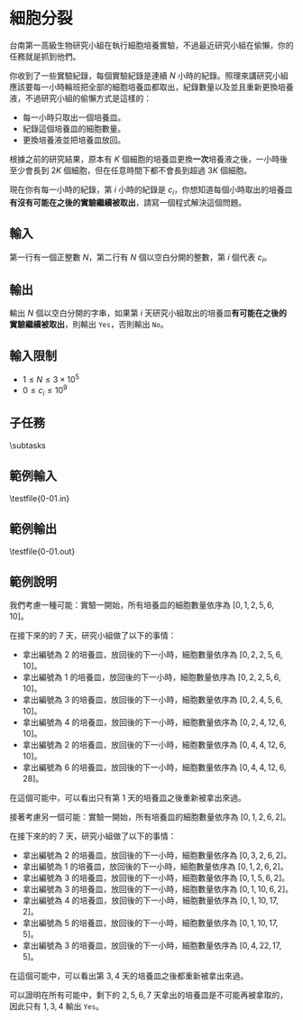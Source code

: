 # 細胞分裂

台南第一高級生物研究小組在執行細胞培養實驗，不過最近研究小組在偷懶，你的任務就是抓到他們。

你收到了一些實驗紀錄，每個實驗紀錄是連續 $N$ 小時的紀錄。照理來講研究小組應該要每一小時輪班把全部的細胞培養皿都取出，紀錄數量以及並且重新更換培養液，不過研究小組的偷懶方式是這樣的：

 - 每一小時只取出一個培養皿。
 - 紀錄這個培養皿的細胞數量。
 - 更換培養液並把培養皿放回。

根據之前的研究結果，原本有 $K$ 個細胞的培養皿更換**一次**培養液之後，一小時後至少會長到 $2K$ 個細胞，但在任意時間下都不會長到超過 $3K$ 個細胞。

現在你有每一小時的紀錄，第 $i$ 小時的紀錄是 $c_i$，你想知道每個小時取出的培養皿**有沒有可能在之後的實驗繼續被取出**，請寫一個程式解決這個問題。


## 輸入
第一行有一個正整數 $N$，第二行有 $N$ 個以空白分開的整數，第 $i$ 個代表 $c_i$。

## 輸出
輸出 $N$ 個以空白分開的字串，如果第 $i$ 天研究小組取出的培養皿**有可能在之後的實驗繼續被取出**，則輸出 `Yes`，否則輸出 `No`。

## 輸入限制
 - $1 \leq N \leq 3 \times 10^5$
 - $0 \leq c_i \leq 10^9$

## 子任務
\subtasks

## 範例輸入
\testfile{0-01.in}

## 範例輸出
\testfile{0-01.out}

## 範例說明

我們考慮一種可能：實驗一開始，所有培養皿的細胞數量依序為 $[0, 1, 2, 5, 6, 10]$。

在接下來的的 $7$ 天，研究小組做了以下的事情：

- 拿出編號為 $2$ 的培養皿，放回後的下一小時，細胞數量依序為 $[0, 2, 2, 5, 6, 10]$。
- 拿出編號為 $1$ 的培養皿，放回後的下一小時，細胞數量依序為 $[0, 2, 2, 5, 6, 10]$。
- 拿出編號為 $3$ 的培養皿，放回後的下一小時，細胞數量依序為 $[0, 2, 4, 5, 6, 10]$。
- 拿出編號為 $4$ 的培養皿，放回後的下一小時，細胞數量依序為 $[0, 2, 4, 12, 6, 10]$。
- 拿出編號為 $2$ 的培養皿，放回後的下一小時，細胞數量依序為 $[0, 4, 4, 12, 6, 10]$。
- 拿出編號為 $6$ 的培養皿，放回後的下一小時，細胞數量依序為 $[0, 4, 4, 12, 6, 28]$。

在這個可能中，可以看出只有第 $1$ 天的培養皿之後重新被拿出來過。

接著考慮另一個可能：實驗一開始，所有培養皿的細胞數量依序為 $[0, 1, 2, 6, 2]$。

在接下來的的 $7$ 天，研究小組做了以下的事情：

- 拿出編號為 $2$ 的培養皿，放回後的下一小時，細胞數量依序為 $[0, 3, 2, 6, 2]$。
- 拿出編號為 $1$ 的培養皿，放回後的下一小時，細胞數量依序為 $[0, 1, 2, 6, 2]$。
- 拿出編號為 $3$ 的培養皿，放回後的下一小時，細胞數量依序為 $[0, 1, 5, 6, 2]$。
- 拿出編號為 $3$ 的培養皿，放回後的下一小時，細胞數量依序為 $[0, 1, 10, 6, 2]$。
- 拿出編號為 $4$ 的培養皿，放回後的下一小時，細胞數量依序為 $[0, 1, 10, 17, 2]$。
- 拿出編號為 $5$ 的培養皿，放回後的下一小時，細胞數量依序為 $[0, 1, 10, 17, 5]$。
- 拿出編號為 $3$ 的培養皿，放回後的下一小時，細胞數量依序為 $[0, 4, 22, 17, 5]$。

在這個可能中，可以看出第 $3, 4$ 天的培養皿之後都重新被拿出來過。

可以證明在所有可能中，剩下的 $2, 5, 6, 7$ 天拿出的培養皿是不可能再被拿取的，因此只有 $1, 3, 4$ 輸出 `Yes`。


